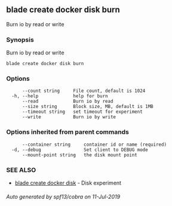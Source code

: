 ## blade create docker disk burn

Burn io by read or write

### Synopsis

Burn io by read or write

```
blade create docker disk burn
```

### Options

```
      --count string     File count, default is 1024
  -h, --help             help for burn
      --read             Burn io by read
      --size string      Block size, MB, default is 1MB
      --timeout string   set timeout for experiment
      --write            Burn io by write
```

### Options inherited from parent commands

```
      --container string     container id or name (required)
  -d, --debug                Set client to DEBUG mode
      --mount-point string   the disk mount point
```

### SEE ALSO

* [blade create docker disk](blade_create_docker_disk.md)	 - Disk experiment

###### Auto generated by spf13/cobra on 11-Jul-2019
